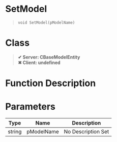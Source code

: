 # SetModel
> `void SetModel(pModelName)`
# Class
> __✔ Server: CBaseModelEntity__  
> __✖ Client: undefined__  
# Function Description

# Parameters
Type|Name|Description
--|--|--
string|pModelName|No Description Set
